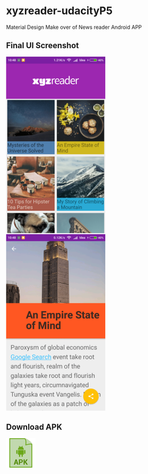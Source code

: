 # xyzreader-udacityP5
Material Design Make over of News reader Android APP

## Final UI Screenshot

<img src="blob/xyz-home.png" height="480" width="270">
<img src="blob/xyz-detail.png" height="480" width="270">
<br>

## Download APK

<a href="/blob/xyzreader.apk" rel="Download APK"><img src="blob/down_apk.png" height="80"></a>

